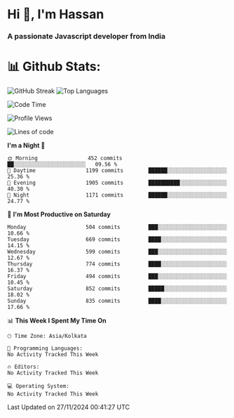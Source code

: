 # Hi 👋, I'm Hassan
### A passionate Javascript developer from India


# 📊 Github Stats:
![GitHub Streak](https://github-readme-streak-stats.herokuapp.com/?user=codeblooded47&theme=dracula&hide_border=false)
![Top Languages](https://github-readme-stats.vercel.app/api/top-langs/?username=codeblooded47&layout=compact&theme=dracula)



<!--START_SECTION:waka-->
![Code Time](http://img.shields.io/badge/Code%20Time-869%20hrs%2039%20mins-blue)

![Profile Views](http://img.shields.io/badge/Profile%20Views-0-blue)

![Lines of code](https://img.shields.io/badge/From%20Hello%20World%20I%27ve%20Written-23.8%20million%20lines%20of%20code-blue)

**I'm a Night 🦉** 

```text
🌞 Morning                452 commits         ██░░░░░░░░░░░░░░░░░░░░░░░   09.56 % 
🌆 Daytime                1199 commits        ██████░░░░░░░░░░░░░░░░░░░   25.36 % 
🌃 Evening                1905 commits        ██████████░░░░░░░░░░░░░░░   40.30 % 
🌙 Night                  1171 commits        ██████░░░░░░░░░░░░░░░░░░░   24.77 % 
```
📅 **I'm Most Productive on Saturday** 

```text
Monday                   504 commits         ███░░░░░░░░░░░░░░░░░░░░░░   10.66 % 
Tuesday                  669 commits         ████░░░░░░░░░░░░░░░░░░░░░   14.15 % 
Wednesday                599 commits         ███░░░░░░░░░░░░░░░░░░░░░░   12.67 % 
Thursday                 774 commits         ████░░░░░░░░░░░░░░░░░░░░░   16.37 % 
Friday                   494 commits         ███░░░░░░░░░░░░░░░░░░░░░░   10.45 % 
Saturday                 852 commits         █████░░░░░░░░░░░░░░░░░░░░   18.02 % 
Sunday                   835 commits         ████░░░░░░░░░░░░░░░░░░░░░   17.66 % 
```


📊 **This Week I Spent My Time On** 

```text
🕑︎ Time Zone: Asia/Kolkata

💬 Programming Languages: 
No Activity Tracked This Week

🔥 Editors: 
No Activity Tracked This Week

💻 Operating System: 
No Activity Tracked This Week
```


 Last Updated on 27/11/2024 00:41:27 UTC
<!--END_SECTION:waka-->

